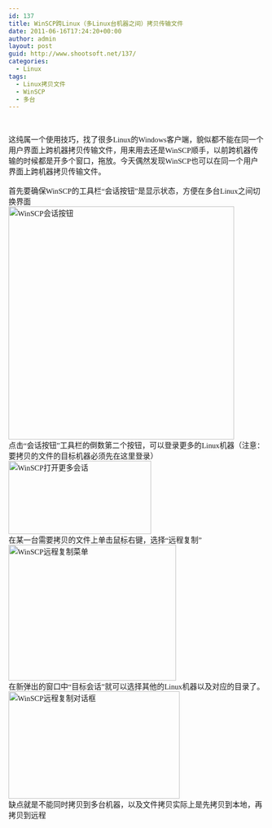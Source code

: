 ```yaml
---
id: 137
title: WinSCP跨Linux（多Linux台机器之间）拷贝传输文件
date: 2011-06-16T17:24:20+00:00
author: admin
layout: post
guid: http://www.shootsoft.net/137/
categories:
  - Linux
tags:
  - Linux拷贝文件
  - WinSCP
  - 多台
---
```

&nbsp;

<p style="margin:0in;font-size:11.0pt">
  <span lang="zh-CN" style="font-family:宋体">这纯属一个使用技巧，找了很多</span><span lang="en-US" style="font-family:Calibri">Linux</span><span lang="zh-CN" style="font-family:宋体">的</span><span lang="en-US" style="font-family:Calibri">Windows</span><span lang="zh-CN" style="font-family:宋体">客户端，貌似都不能在同一个用户界面上跨机器拷贝传输文件，用来用去还是</span><span lang="en-US" style="font-family:Calibri">WinSCP</span><span lang="zh-CN" style="font-family:宋体">顺手，以前跨机器传输的时候都是开多个窗口，拖放。今天偶然发现</span><span lang="en-US" style="font-family:Calibri">WinSCP</span><span lang="zh-CN" style="font-family:宋体">也可以在同一个用户界面上跨机器拷贝传输文件。</span>
</p>

<p style="margin:0in;font-family:宋体;font-size:11.0pt">
  &nbsp;
</p>

<p style="margin:0in;font-size:11.0pt">
  <span lang="zh-CN" style="font-family:宋体">首先要确保</span><span lang="en-US" style="font-family:Calibri">WinSCP</span><span lang="zh-CN" style="font-family:宋体">的工具栏&ldquo;会话按钮&rdquo;是显示状态，方便在多台</span><span lang="en-US" style="font-family:Calibri">Linux</span><span lang="zh-CN" style="font-family:宋体">之间切换界面</span>
</p>

<p style="margin:0in;font-family:宋体;font-size:11.0pt">
  <a href="http://www.flickr.com/photos/63244076@N04/5839525910/" title="Flickr 上 model123 的 WinSCP会话按钮"><img alt="WinSCP会话按钮" height="458" src="http://farm4.static.flickr.com/3491/5839525910_bc8be23141.jpg" width="443" /></a>
</p>

<p style="margin:0in;font-size:11.0pt">
  <span lang="zh-CN" style="font-family:宋体">点击&ldquo;会话按钮&rdquo;工具栏的倒数第二个按钮，可以登录更多的</span><span lang="en-US" style="font-family:Calibri">Linux</span><span lang="zh-CN" style="font-family:宋体">机器（注意：要拷贝的文件的目标机器必须先在这里登录）</span>
</p>

<p style="margin:0in;font-family:宋体;font-size:11.0pt">
  <img alt="WinSCP打开更多会话" height="144" src="http://farm4.static.flickr.com/3134/5838974697_f95f92bdb3.jpg" width="280" />
</p>

<p style="margin:0in;font-family:宋体;font-size:11.0pt">
  在某一台需要拷贝的文件上单击鼠标右键，选择&ldquo;远程复制&rdquo;
</p>

<p style="margin:0in;font-family:宋体;font-size:11.0pt">
  <a href="http://www.flickr.com/photos/63244076@N04/5838974729/" title="Flickr 上 model123 的 WinSCP远程复制菜单"><img src="http://farm3.static.flickr.com/2727/5838974729_3996144034.jpg" width="329" height="267" alt="WinSCP远程复制菜单" /></a>
</p>

<p style="margin:0in;font-size:11.0pt">
  <span lang="zh-CN" style="font-family:宋体">在新弹出的窗口中&ldquo;目标会话&rdquo;就可以选择其他的</span><span lang="en-US" style="font-family:Calibri">Linux</span><span lang="zh-CN" style="font-family:宋体">机器以及对应的目录了。</span>
</p>

<p style="margin:0in;font-family:宋体;font-size:11.0pt">
  <a href="http://www.flickr.com/photos/63244076@N04/5838974749/" title="Flickr 上 model123 的 WinSCP远程复制对话框"><img src="http://farm6.static.flickr.com/5119/5838974749_9f412d125a.jpg" width="336" height="211" alt="WinSCP远程复制对话框" /></a>
</p>

<p style="margin:0in;font-family:宋体;font-size:11.0pt">
  缺点就是不能同时拷贝到多台机器，以及文件拷贝实际上是先拷贝到本地，再拷贝到远程
</p>